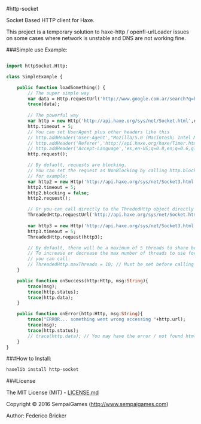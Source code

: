 #http-socket

Socket Based HTTP client for Haxe.

This project is a temporary solution to haxe-http / openfl-urlLoader issues on some cases where network is unstable and DNS are not working fine.

###Simple use Example:

```haxe

import httpSocket.Http;

class SimpleExample {

	public function loadSomething() {
		// The super simple way
		var data = Http.requestUrl('http://www.google.com.ar/search?q=haxe');
		trace(data);
		
		// The powerful way
		var http = new Http('http://api.haxe.org/sys/net/Socket.html',onSuccess,onError);
		http.timeout = 5;
		// You can set UserAgent plus other headers like this
		// http.addHeader('User-Agent',"Mozilla/5.0 (Macintosh; Intel Mac OS X 10_12_0) AppleWebKit/537.36 (KHTML, like Gecko) Chrome/53.0.2785.143 Safari/537.36");
		// http.addHeader('Referer','http://api.haxe.org/haxe/Timer.html');
		// http.addHeader('Accept-Language','es,en-US;q=0.8,en;q=0.6,gl;q=0.4');
		http.request();

		// By default, requests are blocking.
		// You can set the request as NonBlocking by calling http.blocking = false
		// for example:
		var http2 = new Http('http://api.haxe.org/sys/net/Socket3.html',onSuccess,onError);
		http2.timeout = 5;
		http2.blocking = false;
		http2.request();

		// Or you can call directly to the ThrededHttp object directly to get non-blocking request like this		
		ThreadedHttp.requestUrl('http://api.haxe.org/sys/net/Socket.html', onSuccess, onError);
		
		var http3 = new Http('http://api.haxe.org/sys/net/Socket3.html',onSuccess,onError);
		http3.timeout = 5;
		ThreadedHttp.request(http3);

		// By default, there will be a maximum of 5 threads to share between requests.
		// To increase or decrease the max number of threads to use for requests,
		// you can call:
		// ThreadedHttp.maxThreads = 10; // Must be set before calling the request methods
	}

	public function onSuccess(http:Http, msg:String){
		trace(msg);
		trace(http.status);
		trace(http.data);
	}

	public function onError(http:Http, msg:String){
		trace("ERROR... something went wrong accessing "+http.url);
		trace(msg);
		trace(http.status);
		// trace(http.data); // You may have the error / not found html page on http.data
	}
}

```

###How to Install:

```bash
haxelib install http-socket
```


###License

The MIT License (MIT) - [LICENSE.md](LICENSE.md)

Copyright &copy; 2016 SempaiGames (http://www.sempaigames.com)

Author: Federico Bricker
